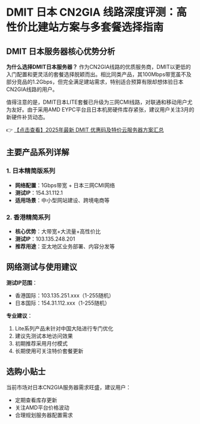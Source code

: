 # DMIT 日本 CN2GIA 线路深度评测：高性价比建站方案与多套餐选择指南

## DMIT 日本服务器核心优势分析

**为什么选择DMIT日本服务器？** 作为CN2GIA线路的优质服务商，DMIT以更低的入门配置和更灵活的套餐选择脱颖而出。相比同类产品，其100Mbps带宽虽不及部分竞品的1.2Gbps，但完全满足建站需求，特别适合预算有限却想体验日本CN2GIA线路的用户。

值得注意的是，DMIT日本LITE套餐已升级为三网CMI线路，对联通和移动用户尤为友好。由于采用AMD EYPC平台且日本机房硬件库存紧张，建议用户关注3月的新硬件补货动态。

👉 [【点击查看】2025年最新 DMIT 优惠码及特价云服务器方案汇总](https://bit.ly/dmit_coupon)

## 主要产品系列详解

### 1. 日本精简版系列
- **网络配置**：1Gbps带宽 + 日本三网CMI网络
- **测试IP**：154.31.112.1
- **适用场景**：中小型网站建设、跨境电商等

### 2. 香港精简系列
- **核心优势**：大带宽+大流量+高性价比
- **测试IP**：103.135.248.201
- **推荐用途**：亚太地区业务部署、内容分发等

## 网络测试与使用建议
**测试IP范围**：
- 香港国际：103.135.251.xxx（1-255随机）
- 日本国际：154.31.112.xxx（1-255随机）

**专业建议**：
1. Lite系列产品未针对中国大陆进行专门优化
2. 建议先测试本地访问效果
3. 初期推荐采用月付模式
4. 长期使用可关注特价套餐更新

## 选购小贴士
当前市场对日本CN2GIA服务器需求旺盛，建议用户：
- 定期查看库存更新
- 关注AMD平台价格波动
- 合理规划服务器配置需求